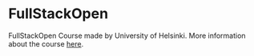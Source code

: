 # FullStackOpen

FullStackOpen Course made by University of Helsinki. More information about the course [here](https://fullstackopen.com/).

